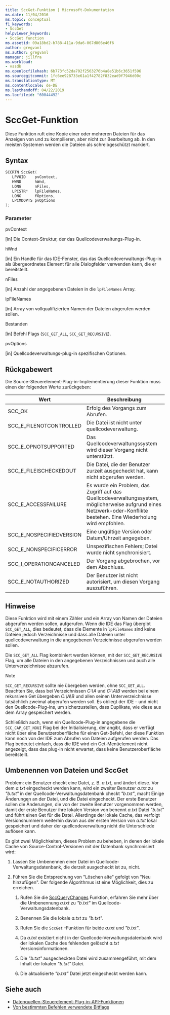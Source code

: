 ```yaml
---
title: SccGet-Funktion | Microsoft-Dokumentation
ms.date: 11/04/2016
ms.topic: conceptual
f1_keywords:
- SccGet
helpviewer_keywords:
- SccGet function
ms.assetid: 09a18bd2-b788-411a-9da6-067d806e46f6
author: gregvanl
ms.author: gregvanl
manager: jillfra
ms.workload:
- vssdk
ms.openlocfilehash: 6b773fc52da702f2563276b4a8e51b6c3651f596
ms.sourcegitcommit: 1fc6ee928733e61a1f42782f832ead9f7946d00c
ms.translationtype: MT
ms.contentlocale: de-DE
ms.lasthandoff: 04/22/2019
ms.locfileid: "60044492"
---
```

# <a name="sccget-function"></a>SccGet-Funktion
Diese Funktion ruft eine Kopie einer oder mehreren Dateien für das Anzeigen von und zu kompilieren, aber nicht zur Bearbeitung ab. In den meisten Systemen werden die Dateien als schreibgeschützt markiert.

## <a name="syntax"></a>Syntax

```cpp
SCCRTN SccGet(
   LPVOID    pvContext,
   HWND      hWnd,
   LONG      nFiles,
   LPCSTR*   lpFileNames,
   LONG      fOptions,
   LPCMDOPTS pvOptions
);
```

### <a name="parameters"></a>Parameter
 pvContext

[in] Die Context-Struktur, der das Quellcodeverwaltungs-Plug-in.

 hWnd

[in] Ein Handle für das IDE-Fenster, das das Quellcodeverwaltungs-Plug-in als übergeordnetes Element für alle Dialogfelder verwenden kann, die er bereitstellt.

 nFiles

[in] Anzahl der angegebenen Dateien in die `lpFileNames` Array.

 lpFileNames

[in] Array von vollqualifizierten Namen der Dateien abgerufen werden sollen.

 Bestanden

[in] Befehl Flags (`SCC_GET_ALL`, `SCC_GET_RECURSIVE`).

 pvOptions

[in] Quellcodeverwaltungs-plug-in spezifischen Optionen.

## <a name="return-value"></a>Rückgabewert
 Die Source-Steuerelement-Plug-in-Implementierung dieser Funktion muss einen der folgenden Werte zurückgeben:

|Wert|Beschreibung|
|-----------|-----------------|
|SCC_OK|Erfolg des Vorgangs zum Abrufen.|
|SCC_E_FILENOTCONTROLLED|Die Datei ist nicht unter quellcodeverwaltung.|
|SCC_E_OPNOTSUPPORTED|Das Quellcodeverwaltungssystem wird dieser Vorgang nicht unterstützt.|
|SCC_E_FILEISCHECKEDOUT|Die Datei, die der Benutzer zurzeit ausgecheckt hat, kann nicht abgerufen werden.|
|SCC_E_ACCESSFAILURE|Es wurde ein Problem, das Zugriff auf das Quellcodeverwaltungssystem, möglicherweise aufgrund eines Netzwerk-oder-Konflikte bestehen. Eine Wiederholung wird empfohlen.|
|SCC_E_NOSPECIFIEDVERSION|Eine ungültige Version oder Datum/Uhrzeit angegeben.|
|SCC_E_NONSPECIFICERROR|Unspezifischen Fehlers; Datei wurde nicht synchronisiert.|
|SCC_I_OPERATIONCANCELED|Der Vorgang abgebrochen, vor dem Abschluss.|
|SCC_E_NOTAUTHORIZED|Der Benutzer ist nicht autorisiert, um diesen Vorgang auszuführen.|

## <a name="remarks"></a>Hinweise
 Diese Funktion wird mit einem Zähler und ein Array von Namen der Dateien abgerufen werden sollen, aufgerufen. Wenn die IDE das Flag übergibt `SCC_GET_ALL`, dies bedeutet, dass die Elemente in `lpFileNames` sind keine Dateien jedoch Verzeichnisse und dass alle Dateien unter quellcodeverwaltung in die angegebenen Verzeichnisse abgerufen werden sollen.

 Die `SCC_GET_ALL` Flag kombiniert werden können, mit der `SCC_GET_RECURSIVE` Flag, um alle Dateien in den angegebenen Verzeichnissen und auch alle Unterverzeichnisse abzurufen.

> [!NOTE]
>  `SCC_GET_RECURSIVE` sollte nie übergeben werden, ohne `SCC_GET_ALL`. Beachten Sie, dass bei Verzeichnissen *C:\A* und *C:\A\B* werden bei einem rekursiven Get übergeben *C:\A\B* und allen seinen Unterverzeichnisse tatsächlich zweimal abgerufen werden soll. Es obliegt der IDE – und nicht den Quellcode-Plug-ins, um sicherzustellen, dass Duplikate, wie diese aus dem Array gespeichert werden.

 Schließlich auch, wenn ein Quellcode-Plug-in angegebene die `SCC_CAP_GET_NOUI` Flag bei der Initialisierung, der angibt, dass er verfügt nicht über eine Benutzeroberfläche für einen Get-Befehl, der diese Funktion kann noch von der IDE zum Abrufen von Dateien aufgerufen werden. Das Flag bedeutet einfach, dass die IDE wird ein Get-Menüelement nicht angezeigt, dass das plug-in nicht erwartet, dass keine Benutzeroberfläche bereitstellt.

## <a name="rename-files-and-sccget"></a>Umbenennen von Dateien und SccGet
 Problem: ein Benutzer checkt eine Datei, z. B. *a.txt*, und ändert diese. Vor dem *a.txt* eingecheckt werden kann, wird ein zweiter Benutzer *a.txt* zu *"b.txt"* in der Quellcode-Verwaltungsdatenbank checkt *"b.txt"*, macht Einige Änderungen an der Datei, und die Datei eingecheckt. Der erste Benutzer sollen die Änderungen, die von der zweite Benutzer vorgenommen werden, damit der erste Benutzer ihre lokalen Version von benennt *a.txt* Datei *"b.txt"* und führt einen Get für die Datei. Allerdings der lokale Cache, das verfolgt Versionsnummern weiterhin davon aus der ersten Version von *a.txt* lokal gespeichert und daher der quellcodeverwaltung nicht die Unterschiede auflösen kann.

 Es gibt zwei Möglichkeiten, dieses Problem zu beheben, in denen der lokale Cache von Source-Control-Versionen mit der Datenbank synchronisiert wird:

1. Lassen Sie Umbenennen einer Datei im Quellcode-Verwaltungsdatenbank, die derzeit ausgecheckt ist zu, nicht.

2. Führen Sie die Entsprechung von "Löschen alte" gefolgt von "Neu hinzufügen". Der folgende Algorithmus ist eine Möglichkeit, dies zu erreichen.

    1. Rufen Sie die [SccQueryChanges](../extensibility/sccquerychanges-function.md) Funktion, erfahren Sie mehr über die Umbenennung *a.txt* zu *"b.txt"* im Quellcode-Verwaltungsdatenbank.

    2. Benennen Sie die lokale *a.txt* zu *"b.txt"*.

    3. Rufen Sie die `SccGet` -Funktion für beide *a.txt* und *"b.txt"*.

    4. Da *a.txt* existiert nicht in der Quellcode-Verwaltungsdatenbank wird der lokalen Cache des fehlenden gelöscht *a.txt* Versionsinformationen.

    5. Die *"b.txt"* ausgecheckten Datei wird zusammengeführt, mit dem Inhalt der lokalen *"b.txt"* Datei.

    6. Die aktualisierte *"b.txt"* Datei jetzt eingecheckt werden kann.

## <a name="see-also"></a>Siehe auch
- [Datenquellen-Steuerelement-Plug-in-API-Funktionen](../extensibility/source-control-plug-in-api-functions.md)
- [Von bestimmten Befehlen verwendete Bitflags](../extensibility/bitflags-used-by-specific-commands.md)
